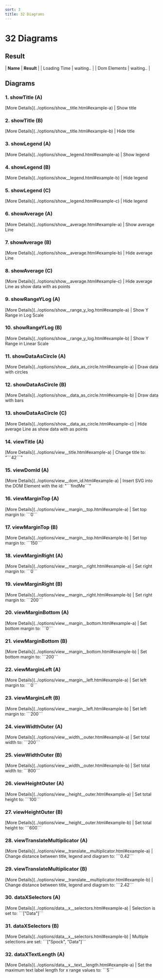 ```yaml
---
sort: 3
title: 32 Diagrams
---
```


# 32 Diagrams

## Result

| **Name** | **Result** |
| Loading Time | <insert id='statosioLoadingTime'>waiting..</insert> |
| Dom Elements | <insert id='statosioDomElements'>waiting..</insert> |

## Diagrams

### 1. showTitle (A)

<div id="example-1">
	<script>
		d3.statosio(file,"name",["mobile"],{"showTitle":true,"viewDomId":"example-1"})
	</script>
</div>
[More Details](../options/show__title.html#example-a) | Show title

### 2. showTitle (B)

<div id="example-2">
	<script>
		d3.statosio(file,"name",["mobile"],{"showTitle":false,"viewDomId":"example-2"})
	</script>
</div>
[More Details](../options/show__title.html#example-b) | Hide title

### 3. showLegend (A)

<div id="example-3">
	<script>
		d3.statosio(file,"name",["mobile","desktop"],{"showLegend":true,"viewDomId":"example-3"})
	</script>
</div>
[More Details](../options/show__legend.html#example-a) | Show legend

### 4. showLegend (B)

<div id="example-4">
	<script>
		d3.statosio(file,"name",["mobile","desktop"],{"showLegend":false,"viewDomId":"example-4"})
	</script>
</div>
[More Details](../options/show__legend.html#example-b) | Hide legend

### 5. showLegend (C)

<div id="example-5">
	<script>
		d3.statosio(file,"name",["mobile","desktop"],{"showLegend":true,"showAverage":false,"viewDomId":"example-5"})
	</script>
</div>
[More Details](../options/show__legend.html#example-c) | Hide legend

### 6. showAverage (A)

<div id="example-6">
	<script>
		d3.statosio(file,"name",["mobile"],{"showAverage":true,"viewDomId":"example-6"})
	</script>
</div>
[More Details](../options/show__average.html#example-a) | Show average Line

### 7. showAverage (B)

<div id="example-7">
	<script>
		d3.statosio(file,"name",["mobile"],{"showAverage":false,"viewDomId":"example-7"})
	</script>
</div>
[More Details](../options/show__average.html#example-b) | Hide average Line

### 8. showAverage (C)

<div id="example-8">
	<script>
		d3.statosio(file,"name",["mobile"],{"showAverage":false,"showDataAsCircle":true,"viewDomId":"example-8"})
	</script>
</div>
[More Details](../options/show__average.html#example-c) | Hide average Line as show data with as points

### 9. showRangeYLog (A)

<div id="example-9">
	<script>
		d3.statosio(file,"name",["mobile"],{"showRangeYLog":true,"viewDomId":"example-9"})
	</script>
</div>
[More Details](../options/show__range_y_log.html#example-a) | Show Y Range in Log Scale

### 10. showRangeYLog (B)

<div id="example-10">
	<script>
		d3.statosio(file,"name",["mobile"],{"showRangeYLog":false,"viewDomId":"example-10"})
	</script>
</div>
[More Details](../options/show__range_y_log.html#example-b) | Show Y Range in Linear Scale

### 11. showDataAsCircle (A)

<div id="example-11">
	<script>
		d3.statosio(file,"name",["mobile"],{"showDataAsCircle":true,"viewDomId":"example-11"})
	</script>
</div>
[More Details](../options/show__data_as_circle.html#example-a) | Draw data with circles

### 12. showDataAsCircle (B)

<div id="example-12">
	<script>
		d3.statosio(file,"name",["mobile"],{"showDataAsCircle":false,"viewDomId":"example-12"})
	</script>
</div>
[More Details](../options/show__data_as_circle.html#example-b) | Draw data with bars

### 13. showDataAsCircle (C)

<div id="example-13">
	<script>
		d3.statosio(file,"name",["mobile"],{"showDataAsCircle":true,"showAverage":false,"viewDomId":"example-13"})
	</script>
</div>
[More Details](../options/show__data_as_circle.html#example-c) | Hide average Line as show data with as points

### 14. viewTitle (A)

<div id="example-14">
	<script>
		d3.statosio(file,"name",["mobile"],{"viewTitle":"42","viewDomId":"example-14"})
	</script>
</div>
[More Details](../options/view__title.html#example-a) | Change title to: "```42```"

### 15. viewDomId (A)

<div id="example-15">
	<script>
		d3.statosio(file,"name",["mobile"],{"viewDomId":"example-15"})
	</script>
</div>
[More Details](../options/view__dom_id.html#example-a) | Insert SVG into the DOM Element with the id: "```findMe```"

### 16. viewMarginTop (A)

<div id="example-16">
	<script>
		d3.statosio(file,"name",["mobile"],{"viewMarginTop":0,"viewDomId":"example-16"})
	</script>
</div>
[More Details](../options/view__margin__top.html#example-a) | Set top margin to: ```0```

### 17. viewMarginTop (B)

<div id="example-17">
	<script>
		d3.statosio(file,"name",["mobile"],{"viewMarginTop":150,"viewDomId":"example-17"})
	</script>
</div>
[More Details](../options/view__margin__top.html#example-b) | Set top margin to: ```150```

### 18. viewMarginRight (A)

<div id="example-18">
	<script>
		d3.statosio(file,"name",["mobile"],{"viewMarginRight":0,"viewDomId":"example-18"})
	</script>
</div>
[More Details](../options/view__margin__right.html#example-a) | Set right margin to: ```0```

### 19. viewMarginRight (B)

<div id="example-19">
	<script>
		d3.statosio(file,"name",["mobile"],{"viewMarginRight":200,"viewDomId":"example-19"})
	</script>
</div>
[More Details](../options/view__margin__right.html#example-b) | Set right margin to: ```200```

### 20. viewMarginBottom (A)

<div id="example-20">
	<script>
		d3.statosio(file,"name",["mobile"],{"viewMarginBottom":0,"viewDomId":"example-20"})
	</script>
</div>
[More Details](../options/view__margin__bottom.html#example-a) | Set bottom margin to: ```0```

### 21. viewMarginBottom (B)

<div id="example-21">
	<script>
		d3.statosio(file,"name",["mobile"],{"viewMarginBottom":200,"viewDomId":"example-21"})
	</script>
</div>
[More Details](../options/view__margin__bottom.html#example-b) | Set bottom margin to: ```200```

### 22. viewMarginLeft (A)

<div id="example-22">
	<script>
		d3.statosio(file,"name",["mobile"],{"viewMarginLeft":0,"viewDomId":"example-22"})
	</script>
</div>
[More Details](../options/view__margin__left.html#example-a) | Set left margin to: ```0```

### 23. viewMarginLeft (B)

<div id="example-23">
	<script>
		d3.statosio(file,"name",["mobile"],{"viewMarginLeft":200,"viewDomId":"example-23"})
	</script>
</div>
[More Details](../options/view__margin__left.html#example-b) | Set left margin to: ```200```

### 24. viewWidthOuter (A)

<div id="example-24">
	<script>
		d3.statosio(file,"name",["mobile"],{"viewWidthOuter":200,"viewDomId":"example-24"})
	</script>
</div>
[More Details](../options/view__width__outer.html#example-a) | Set total width to: ```200```

### 25. viewWidthOuter (B)

<div id="example-25">
	<script>
		d3.statosio(file,"name",["mobile"],{"viewWidthOuter":800,"viewDomId":"example-25"})
	</script>
</div>
[More Details](../options/view__width__outer.html#example-b) | Set total width to: ```800```

### 26. viewHeightOuter (A)

<div id="example-26">
	<script>
		d3.statosio(file,"name",["mobile"],{"viewHeightOuter":100,"viewDomId":"example-26"})
	</script>
</div>
[More Details](../options/view__height__outer.html#example-a) | Set total height to: ```100```

### 27. viewHeightOuter (B)

<div id="example-27">
	<script>
		d3.statosio(file,"name",["mobile"],{"viewHeightOuter":600,"viewDomId":"example-27"})
	</script>
</div>
[More Details](../options/view__height__outer.html#example-b) | Set total height to: ```600```

### 28. viewTranslateMultiplicator (A)

<div id="example-28">
	<script>
		d3.statosio(file,"name",["mobile"],{"viewTranslateMultiplicator":0.42,"viewDomId":"example-28"})
	</script>
</div>
[More Details](../options/view__translate__multiplicator.html#example-a) | Change distance between title, legend and diagram to: ```0.42```

### 29. viewTranslateMultiplicator (B)

<div id="example-29">
	<script>
		d3.statosio(file,"name",["mobile"],{"viewTranslateMultiplicator":2.42,"viewDomId":"example-29"})
	</script>
</div>
[More Details](../options/view__translate__multiplicator.html#example-b) | Change distance between title, legend and diagram to: ```2.42```

### 30. dataXSelectors (A)

<div id="example-30">
	<script>
		d3.statosio(file,"name",["mobile"],{"dataXSelectors":["Data"],"showAverage":false,"viewDomId":"example-30"})
	</script>
</div>
[More Details](../options/data__x__selectors.html#example-a) | Selection is set to: ```["Data"]```

### 31. dataXSelectors (B)

<div id="example-31">
	<script>
		d3.statosio(file,"name",["mobile"],{"dataXSelectors":["Spock","Data"],"viewDomId":"example-31"})
	</script>
</div>
[More Details](../options/data__x__selectors.html#example-b) | Multiple selections are set: ```["Spock", "Data"]```

### 32. dataXTextLength (A)

<div id="example-32">
	<script>
		d3.statosio(file,"name",["mobile"],{"dataXTextLength":5,"viewDomId":"example-32"})
	</script>
</div>
[More Details](../options/data__x__text__length.html#example-a) | Set the maximum text label length for x range values to: ```5```

